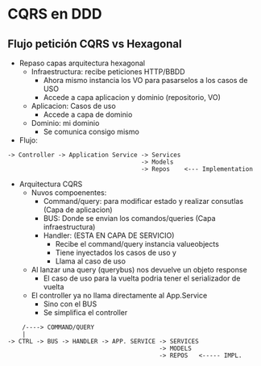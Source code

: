 # CQRS en DDD

## Flujo petición CQRS vs Hexagonal

* Repaso capas arquitectura hexagonal
  * Infraestructura: recibe peticiones HTTP/BBDD
    * Ahora mismo instancia los VO para pasarselos a los casos de USO
    * Accede a capa aplicacion y dominio (repositorio, VO)
  * Aplicacion: Casos de uso
    * Accede a capa de dominio
  * Dominio: mi dominio 
    * Se comunica consigo mismo
* Flujo:

```
-> Controller -> Application Service -> Services
                                     -> Models
                                     -> Repos    <--- Implementation
```

* Arquitectura CQRS
  * Nuvos compoenentes:
    * Command/query: para modificar estado y realizar consutlas (Capa de aplicacion)
    * BUS: Donde se envian los comandos/queries (Capa infraestructura)
    * Handler: (ESTA EN CAPA DE SERVICIO)
      * Recibe el command/query instancia valueobjects
      * Tiene inyectados los casos de uso y
      * Llama al caso de uso
  * Al lanzar una query (querybus) nos devuelve un objeto response
    * El caso de uso para la vuelta podria tener el serializador de vuelta
  * El controller ya no llama directamente al App.Service
    * Sino con el BUS
    * Se simplifica el controller
```
    /----> COMMAND/QUERY
    |
-> CTRL -> BUS -> HANDLER -> APP. SERVICE -> SERVICES
                                          -> MODELS
                                          -> REPOS   <----- IMPL.
```
